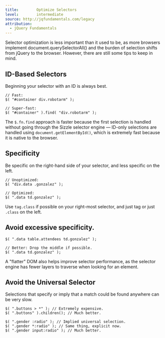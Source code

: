 ```yaml
---
title:        Optimize Selectors
level:        intermediate
source: http://jqfundamentals.com/legacy
attribution:
  - jQuery Fundamentals
---
```


Selector optimization is less important than it used to be, as more browsers
implement document.querySelectorAll() and the burden of selection shifts from
jQuery to the browser. However, there are still some tips to keep in mind.

## ID-Based Selectors

Beginning your selector with an ID is always best.

```
// Fast:
$( "#container div.robotarm" );

// Super-fast:
$( "#container" ).find( "div.robotarm" );
```

The `$.fn.find` approach is faster because the first selection is handled
without going through the Sizzle selector engine — ID-only selections are
handled using `document.getElementById()`, which is extremely fast because it is
native to the browser.

## Specificity

Be specific on the right-hand side of your selector, and less specific on the
left.

```
// Unoptimized:
$( "div.data .gonzalez" );

// Optimized:
$( ".data td.gonzalez" );
```

Use `tag.class` if possible on your right-most selector, and just tag or just
`.class` on the left.

## Avoid excessive specificity.

```
$( ".data table.attendees td.gonzalez" );

// Better: Drop the middle if possible.
$( ".data td.gonzalez" );
```

A "flatter" DOM also helps improve selector performance, as the selector engine
has fewer layers to traverse when looking for an element.

## Avoid the Universal Selector

Selections that specify or imply that a match could be found anywhere can be
very slow.

```
$( ".buttons > *" ); // Extremely expensive.
$( ".buttons" ).children(); // Much better.

$( ".gender :radio" ); // Implied universal selection.
$( ".gender *:radio" ); // Same thing, explicit now.
$( ".gender input:radio" ); // Much better.
```
